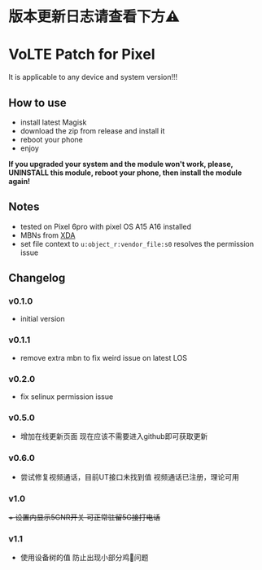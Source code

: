 # 版本更新日志请查看下方⚠️
# VoLTE Patch for Pixel
It is applicable to any device and system version!!!
## How to use

+ install latest Magisk
+ download the zip from release and install it
+ reboot your phone
+ enjoy

**If you upgraded your system and the module won't work, please, UNINSTALL this
module, reboot your phone, then install the module again!**

## Notes

+ tested on Pixel 6pro with pixel OS A15 A16 installed
+ MBNs from
  [XDA](https://forum.xda-developers.com/t/activate-volte-om-pixel-4xl-android-11-r.4163217/)
+ set file context to `u:object_r:vendor_file:s0` resolves the permission  issue

## Changelog

### v0.1.0

+ initial version

### v0.1.1

+ remove extra mbn to fix weird issue on latest LOS

### v0.2.0

+ fix selinux permission issue

### v0.5.0

+ 增加在线更新页面 现在应该不需要进入github即可获取更新

### v0.6.0

+ 尝试修复视频通话，目前UT接口未找到值 视频通话已注册，理论可用

### v1.0

~~+ 设置内显示5GNR开关 可正常驻留5G接打电话~~

### v1.1

+ 使用设备树的值 防止出现小部分鸡🥚问题

